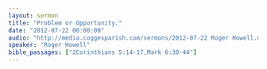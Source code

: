 ```yaml
---
layout: sermon
title: "Problem or Opportunity."
date: "2012-07-22 00:00:00"
audio: "http://media.coggesparish.com/sermons/2012-07-22 Roger Howell.mp3"
speaker: "Roger Howell"
bible_passages: ["2Corinthians 5:14-17,Mark 6:30-44"]
---
```

